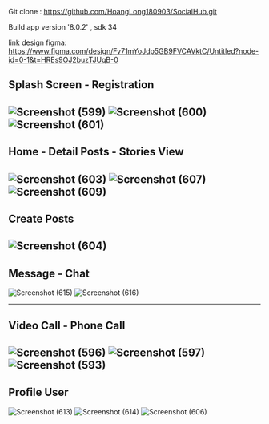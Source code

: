 Git clone : https://github.com/HoangLong180903/SocialHub.git

Build app version '8.0.2' , sdk 34

link design figma: https://www.figma.com/design/Fv71mYoJdp5GB9FVCAVktC/Untitled?node-id=0-1&t=HREs9OJ2buzTJUqB-0

Splash Screen - Registration 
-------------------------------------------------------

![Screenshot (599)](https://github.com/HoangLong180903/SocialHub/assets/118257963/72a4e812-137f-4cc9-b860-b066e0a75371) ![Screenshot (600)](https://github.com/HoangLong180903/SocialHub/assets/118257963/0bcf041a-81f9-4d1f-abe3-56ef96cd6736) ![Screenshot (601)](https://github.com/HoangLong180903/SocialHub/assets/118257963/b6d2f51d-da13-49a0-b984-12fbffc069c9)
-------------------------------------------------------
Home - Detail Posts - Stories View
-------------------------------------------------------
![Screenshot (603)](https://github.com/HoangLong180903/SocialHub/assets/118257963/9013fffb-d797-4c89-9b1b-403758aa7d90)
![Screenshot (607)](https://github.com/HoangLong180903/SocialHub/assets/118257963/348620da-85fb-4495-929b-1b265de26ea2)
![Screenshot (609)](https://github.com/HoangLong180903/SocialHub/assets/118257963/3adafd66-1c27-4436-a73b-e8405f99e1ee)
-------------------------------------------------------
Create Posts
-------------------------------------------------------
![Screenshot (604)](https://github.com/HoangLong180903/SocialHub/assets/118257963/db2d5b90-b844-417f-8043-1cb7d4ff6b11)
-------------------------------------------------------
Message - Chat
-------------------------------------------------------
![Screenshot (615)](https://github.com/HoangLong180903/SocialHub/assets/118257963/49aa4586-fc0e-497b-8d5a-f455ec299ab5)
![Screenshot (616)](https://github.com/HoangLong180903/SocialHub/assets/118257963/b3429169-02e2-46a4-987a-34434da49831)

-------------------------------------------------------
Video Call - Phone Call 
-------------------------------------------------------
![Screenshot (596)](https://github.com/HoangLong180903/SocialHub/assets/118257963/69049535-4a50-4697-a2d0-edef5a575f3d)
![Screenshot (597)](https://github.com/HoangLong180903/SocialHub/assets/118257963/75efa330-98e8-4dc8-a007-a2ba4551c1c2)
![Screenshot (593)](https://github.com/HoangLong180903/SocialHub/assets/118257963/20d20620-687a-4a0c-916e-d150714ee718)
-------------------------------------------------------
Profile User
-------------------------------------------------------
![Screenshot (613)](https://github.com/HoangLong180903/SocialHub/assets/118257963/79b860a6-e398-4f55-90bb-24156c0ddc6c)
![Screenshot (614)](https://github.com/HoangLong180903/SocialHub/assets/118257963/f3c58d9f-59f9-467e-b11f-ca9c33936fe2)
![Screenshot (606)](https://github.com/HoangLong180903/SocialHub/assets/118257963/49afb783-a90d-4bb5-ba4d-8d164e4ea5e4)







